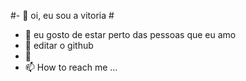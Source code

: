 #- 👋 oi, eu sou a vitoria #  
- 👀 eu gosto de estar perto das pessoas que eu amo 
- 🌱 editar o github 
- 💞️ 
- 📫 How to reach me ...

